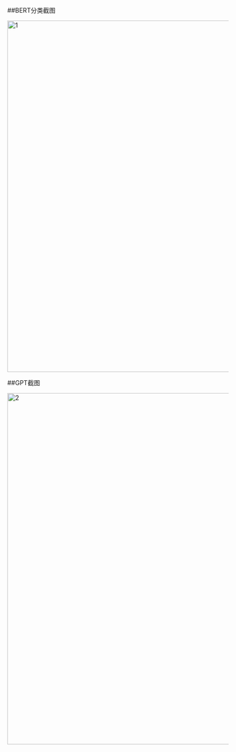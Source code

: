 ##BERT分类截图

<img src="C:\NLP\Bert&Gpt\img.1.png" width="800" alt="1">

##GPT截图

<img src="C:\NLP\Bert&Gpt\img.2.png" width="800" alt="2">